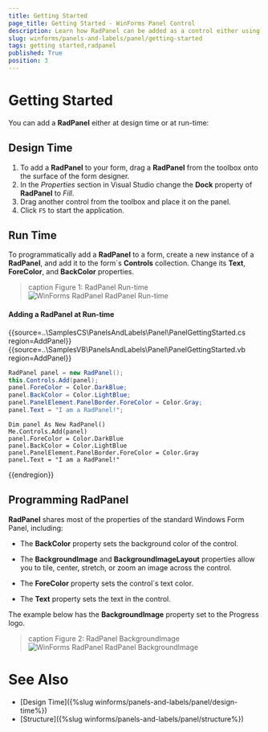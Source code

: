 ```yaml
---
title: Getting Started
page_title: Getting Started - WinForms Panel Control
description: Learn how RadPanel can be added as a control either using the Visual Studio designer or be created programmatically 
slug: winforms/panels-and-labels/panel/getting-started
tags: getting started,radpanel
published: True
position: 3
---
```


# Getting Started

You can add a **RadPanel** either at design time or at run-time:

## Design Time

1. To add a **RadPanel** to your form, drag a **RadPanel** from the toolbox onto the surface of the form designer.
2. In the *Properties* section in Visual Studio change the **Dock** property of **RadPanel** to *Fill*.
3. Drag another control from the toolbox and place it on the panel.
4. Click `F5` to start the application.

## Run Time

To programmatically add a **RadPanel** to a form, create a new instance of a **RadPanel**, and add it to the form`s __Controls__ collection. Change its **Text**, **ForeColor**, and **BackColor** properties.

>caption Figure 1: RadPanel Run-time
![WinForms RadPanel RadPanel Run-time](images/panels-and-labels-panel-getting-started001.png)

#### Adding a RadPanel at Run-time 

{{source=..\SamplesCS\PanelsAndLabels\Panel\PanelGettingStarted.cs region=AddPanel}} 
{{source=..\SamplesVB\PanelsAndLabels\Panel\PanelGettingStarted.vb region=AddPanel}}
````C#
RadPanel panel = new RadPanel();
this.Controls.Add(panel);
panel.ForeColor = Color.DarkBlue;
panel.BackColor = Color.LightBlue;
panel.PanelElement.PanelBorder.ForeColor = Color.Gray;
panel.Text = "I am a RadPanel!";

````
````VB.NET
Dim panel As New RadPanel()
Me.Controls.Add(panel)
panel.ForeColor = Color.DarkBlue
panel.BackColor = Color.LightBlue
panel.PanelElement.PanelBorder.ForeColor = Color.Gray
panel.Text = "I am a RadPanel!"

````



{{endregion}}

## Programming RadPanel

**RadPanel** shares most of the properties of the standard Windows Form Panel, including:

* The __BackColor__ property sets the background color of the control.

* The __BackgroundImage__ and __BackgroundImageLayout__ properties allow you to tile, center, stretch, or zoom an image across the control.

* The __ForeColor__ property sets the control`s text color.

* The __Text__ property sets the text in the control.

The example below has the **BackgroundImage** property set to the Progress logo.

>caption Figure 2: RadPanel BackgroundImage
![WinForms RadPanel RadPanel BackgroundImage](images/panels-and-labels-panel-getting-started002.png)

# See Also

* [Design Time]({%slug winforms/panels-and-labels/panel/design-time%})
* [Structure]({%slug winforms/panels-and-labels/panel/structure%})

